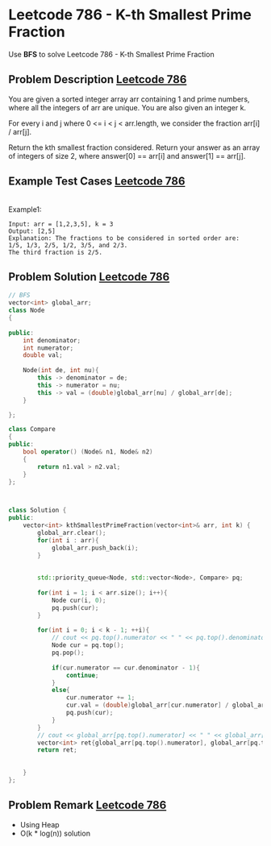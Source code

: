 # Leetcode 786 - K-th Smallest Prime Fraction





Use **BFS** to solve Leetcode 786 - K-th Smallest Prime Fraction
<!--more-->



## Problem Description [Leetcode 786](https://leetcode.com/problems/k-th-smallest-prime-fraction/)
<p>
You are given a sorted integer array arr containing 1 and prime numbers, where all the integers of arr are unique. You are also given an integer k.

For every i and j where 0 <= i < j < arr.length, we consider the fraction arr[i] / arr[j].

Return the kth smallest fraction considered. Return your answer as an array of integers of size 2, where answer[0] == arr[i] and answer[1] == arr[j].
 
</p>



## Example Test Cases [Leetcode 786](https://leetcode.com/problems/k-th-smallest-prime-fraction/)


<br>
Example1:
<br>

```
Input: arr = [1,2,3,5], k = 3
Output: [2,5]
Explanation: The fractions to be considered in sorted order are:
1/5, 1/3, 2/5, 1/2, 3/5, and 2/3.
The third fraction is 2/5.
```


## Problem Solution [Leetcode 786](https://leetcode.com/problems/k-th-smallest-prime-fraction/)

```cpp
// BFS
vector<int> global_arr;
class Node
{
    
public:
    int denominator;
    int numerator;
    double val;
    
    Node(int de, int nu){
        this -> denominator = de;
        this -> numerator = nu;
        this -> val = (double)global_arr[nu] / global_arr[de];
    }

};

class Compare
{
public:
    bool operator() (Node& n1, Node& n2)
    {
        return n1.val > n2.val;
    }
};



class Solution {
public:
    vector<int> kthSmallestPrimeFraction(vector<int>& arr, int k) {
        global_arr.clear();
        for(int i : arr){
            global_arr.push_back(i);
        }
        
        
        std::priority_queue<Node, std::vector<Node>, Compare> pq;
        
        for(int i = 1; i < arr.size(); i++){
            Node cur(i, 0);
            pq.push(cur);
        }
        
        for(int i = 0; i < k - 1; ++i){
            // cout << pq.top().numerator << " " << pq.top().denominator << endl;
            Node cur = pq.top();
            pq.pop();
            
            if(cur.numerator == cur.denominator - 1){
                continue;
            }
            else{
                cur.numerator += 1;
                cur.val = (double)global_arr[cur.numerator] / global_arr[cur.denominator];
                pq.push(cur);
            }
        }
        // cout << global_arr[pq.top().numerator] << " " << global_arr[pq.top().denominator];
        vector<int> ret{global_arr[pq.top().numerator], global_arr[pq.top().denominator]};
        return ret;
            
        
    }
};
```

## Problem Remark [Leetcode 786](https://leetcode.com/problems/k-th-smallest-prime-fraction/)
- Using Heap
- O(k * log(n)) solution
